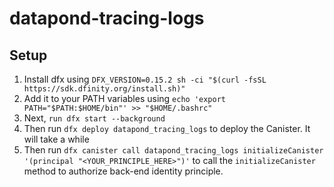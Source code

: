 # datapond-tracing-logs

## Setup

1. Install dfx using `DFX_VERSION=0.15.2 sh -ci "$(curl -fsSL https://sdk.dfinity.org/install.sh)"`
2. Add it to your PATH variables using `echo 'export PATH="$PATH:$HOME/bin"' >> "$HOME/.bashrc"`
3. Next, `run dfx start --background`
4. Then run `dfx deploy datapond_tracing_logs` to deploy the Canister. It will take a while
5. Then run `dfx canister call datapond_tracing_logs initializeCanister '(principal "<YOUR_PRINCIPLE_HERE>")'` to call the `initializeCanister` method to authorize back-end identity principle.

